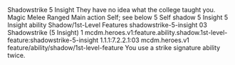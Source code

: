 <ability>
  <name>Shadowstrike</name>
  <cost>5 Insight</cost>
  <flavor>They have no idea what the college taught you.</flavor>
  <keywords>
    <keyword>Magic</keyword>
    <keyword>Melee</keyword>
    <keyword>Ranged</keyword>
  </keywords>
  <type>Main action</type>
  <distance>Self; see below 5</distance>
  <target>Self</target>
  <metadata>
    <class>shadow</class>
    <cost>5 Insight</cost>
    <cost_amount>5</cost_amount>
    <cost_resource>Insight</cost_resource>
    <feature_type>ability</feature_type>
    <file_dpath>Shadow/1st-Level Features</file_dpath>
    <item_id>shadowstrike-5-insight</item_id>
    <item_index>03</item_index>
    <item_name>Shadowstrike (5 Insight)</item_name>
    <level>1</level>
    <scc>mcdm.heroes.v1:feature.ability.shadow.1st-level-feature:shadowstrike-5-insight</scc>
    <scdc>1.1.1:7.2.2.1:03</scdc>
    <source>mcdm.heroes.v1</source>
    <type>feature/ability/shadow/1st-level-feature</type>
  </metadata>
  <effects>
    <effect type="mundane">You use a strike signature ability twice.</effect>
  </effects>
</ability>
